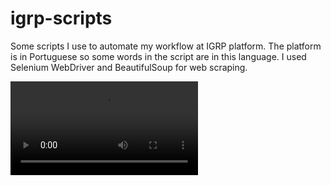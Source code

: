 # igrp-scripts
Some scripts I use to automate my workflow at IGRP platform.
The platform is in Portuguese so some words in the script are in this language.
I used Selenium WebDriver and BeautifulSoup for web scraping.

![Exemplo](img/summary.mkv)
